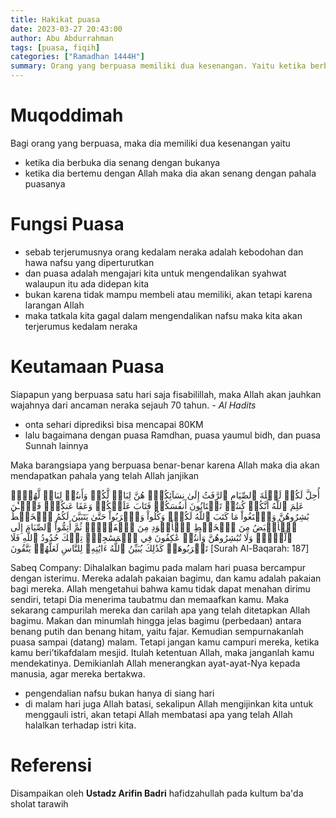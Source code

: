 ```yaml
---
title: Hakikat puasa
date: 2023-03-27 20:43:00
author: Abu Abdurrahman 
tags: [puasa, fiqih]
categories: ["Ramadhan 1444H"]
summary: Orang yang berpuasa memiliki dua kesenangan. Yaitu ketika berbuka dan ketika bertemu dengan Allah
---
```


# Muqoddimah

Bagi orang yang berpuasa, maka dia memiliki dua kesenangan yaitu

- ketika dia berbuka dia senang dengan bukanya
- ketika dia bertemu dengan Allah maka dia akan senang dengan pahala puasanya

# Fungsi Puasa

- sebab terjerumusnya orang kedalam neraka adalah kebodohan dan hawa nafsu yang diperturutkan
- dan puasa adalah mengajari kita untuk mengendalikan syahwat walaupun itu ada didepan kita
- bukan karena tidak mampu membeli atau memiliki, akan tetapi karena larangan Allah
- maka tatkala kita gagal dalam mengendalikan nafsu maka kita akan terjerumus kedalam neraka

# Keutamaan Puasa

Siapapun yang berpuasa satu hari saja fisabilillah, maka Allah akan jauhkan wajahnya dari ancaman neraka sejauh 70 tahun. *- Al Hadits*

- onta sehari diprediksi bisa mencapai 80KM
- lalu bagaimana dengan puasa Ramdhan, puasa yaumul bidh, dan puasa Sunnah lainnya

Maka barangsiapa yang berpuasa benar-benar karena Allah maka dia akan mendapatkan pahala yang telah Allah janjikan

 أُحِلَّ لَكُمۡ لَيۡلَةَ ٱلصِّيَامِ ٱلرَّفَثُ إِلَىٰ نِسَآئِكُمۡۚ هُنَّ لِبَاسٞ لَّكُمۡ وَأَنتُمۡ لِبَاسٞ لَّهُنَّۗ عَلِمَ ٱللَّهُ أَنَّكُمۡ كُنتُمۡ تَخۡتَانُونَ أَنفُسَكُمۡ فَتَابَ عَلَيۡكُمۡ وَعَفَا عَنكُمۡۖ فَٱلۡـَٰٔنَ بَٰشِرُوهُنَّ وَٱبۡتَغُواْ مَا كَتَبَ ٱللَّهُ لَكُمۡۚ وَكُلُواْ وَٱشۡرَبُواْ حَتَّىٰ يَتَبَيَّنَ لَكُمُ ٱلۡخَيۡطُ ٱلۡأَبۡيَضُ مِنَ ٱلۡخَيۡطِ ٱلۡأَسۡوَدِ مِنَ ٱلۡفَجۡرِۖ ثُمَّ أَتِمُّواْ ٱلصِّيَامَ إِلَى ٱلَّيۡلِۚ وَلَا تُبَٰشِرُوهُنَّ وَأَنتُمۡ عَٰكِفُونَ فِي ٱلۡمَسَٰجِدِۗ تِلۡكَ حُدُودُ ٱللَّهِ فَلَا تَقۡرَبُوهَاۗ كَذَٰلِكَ يُبَيِّنُ ٱللَّهُ ءَايَٰتِهِۦ لِلنَّاسِ لَعَلَّهُمۡ يَتَّقُونَ
[Surah Al-Baqarah: 187]

Sabeq Company:
Dihalalkan bagimu pada malam hari puasa bercampur dengan isterimu. Mereka adalah pakaian bagimu, dan kamu adalah pakaian bagi mereka. Allah mengetahui bahwa kamu tidak dapat menahan dirimu sendiri, tetapi Dia menerima taubatmu dan memaafkan kamu. Maka sekarang campurilah mereka dan carilah apa yang telah ditetapkan Allah bagimu. Makan dan minumlah hingga jelas bagimu (perbedaan) antara benang putih dan benang hitam, yaitu fajar. Kemudian sempurnakanlah puasa sampai (datang) malam. Tetapi jangan kamu campuri mereka, ketika kamu beri’tikafdalam mesjid. Itulah ketentuan Allah, maka janganlah kamu mendekatinya. Demikianlah Allah menerangkan ayat-ayat-Nya kepada manusia, agar mereka bertakwa.

- pengendalian nafsu bukan hanya di siang hari
- di malam hari juga Allah batasi, sekalipun Allah mengijinkan kita untuk menggauli istri, akan tetapi Allah membatasi apa yang telah Allah halalkan terhadap istri kita.

# Referensi

Disampaikan oleh **Ustadz Arifin Badri** hafidzahullah pada kultum ba'da sholat tarawih 